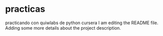 # practicas
practicando con quiwlabs de python cursera
I am editing the README file. Adding some more details about the project description.
